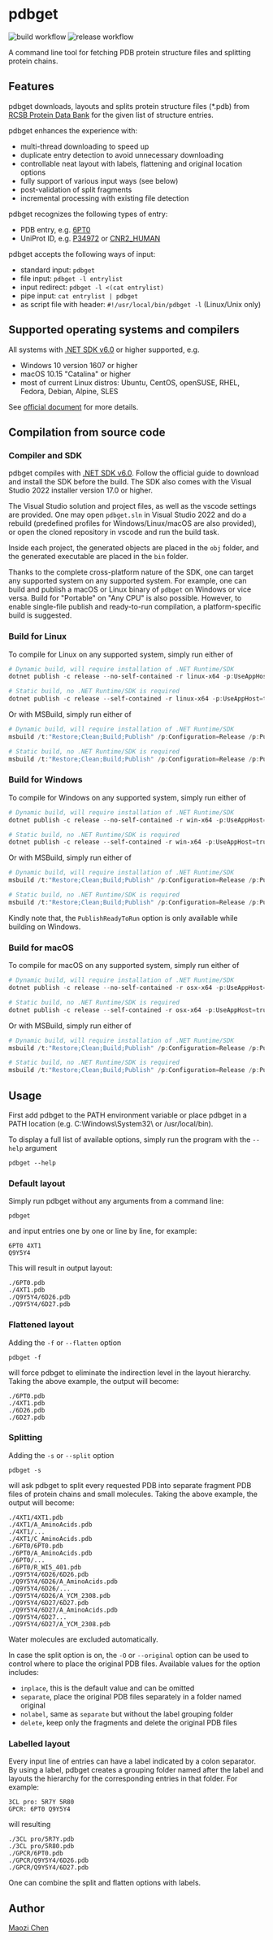 pdbget
=====
![build workflow](https://github.com/stcmz/pdbget/actions/workflows/build.yml/badge.svg)
![release workflow](https://github.com/stcmz/pdbget/actions/workflows/release.yml/badge.svg)

A command line tool for fetching PDB protein structure files and splitting protein chains.


Features
--------

pdbget downloads, layouts and splits protein structure files (*.pdb) from [RCSB Protein Data Bank](https://www.rcsb.org/) for the given list of structure entries.

pdbget enhances the experience with:
* multi-thread downloading to speed up
* duplicate entry detection to avoid unnecessary downloading
* controllable neat layout with labels, flattening and original location options
* fully support of various input ways (see below)
* post-validation of split fragments
* incremental processing with existing file detection

pdbget recognizes the following types of entry:
* PDB entry, e.g. [6PT0](https://www.rcsb.org/structure/6PT0)
* UniProt ID, e.g. [P34972](https://www.uniprot.org/uniprot/P34972) or [CNR2_HUMAN](https://www.uniprot.org/uniprot/CNR2_HUMAN)

pdbget accepts the following ways of input:
* standard input: `pdbget`
* file input: `pdbget -l entrylist`
* input redirect: `pdbget -l <(cat entrylist)`
* pipe input: `cat entrylist | pdbget`
* as script file with header: `#!/usr/local/bin/pdbget -l` (Linux/Unix only)

Supported operating systems and compilers
-----------------------------------------

All systems with [.NET SDK v6.0] or higher supported, e.g.
* Windows 10 version 1607 or higher
* macOS 10.15 "Catalina" or higher
* most of current Linux distros: Ubuntu, CentOS, openSUSE, RHEL, Fedora, Debian, Alpine, SLES

See [official document](https://github.com/dotnet/core/blob/main/release-notes/6.0/supported-os.md) for more details.

Compilation from source code
----------------------------

### Compiler and SDK

pdbget compiles with [.NET SDK v6.0]. Follow the official guide to download and install the SDK before the build. The SDK also comes with the Visual Studio 2022 installer version 17.0 or higher.

The Visual Studio solution and project files, as well as the vscode settings are provided. One may open `pdbget.sln` in Visual Studio 2022 and do a rebuild (predefined profiles for Windows/Linux/macOS are also provided), or open the cloned repository in vscode and run the build task.

Inside each project, the generated objects are placed in the `obj` folder, and the generated executable are placed in the `bin` folder.

Thanks to the complete cross-platform nature of the SDK, one can target any supported system on any supported system. For example, one can build and publish a macOS or Linux binary of `pdbget` on Windows or vice versa. Build for "Portable" on "Any CPU" is also possible. However, to enable single-file publish and ready-to-run compilation, a platform-specific build is suggested.


### Build for Linux

To compile for Linux on any supported system, simply run either of
```Powershell
# Dynamic build, will require installation of .NET Runtime/SDK
dotnet publish -c release --no-self-contained -r linux-x64 -p:UseAppHost=true

# Static build, no .NET Runtime/SDK is required
dotnet publish -c release --self-contained -r linux-x64 -p:UseAppHost=true -p:PublishTrimmed=true
```

Or with MSBuild, simply run either of
```Powershell
# Dynamic build, will require installation of .NET Runtime/SDK
msbuild /t:"Restore;Clean;Build;Publish" /p:Configuration=Release /p:PublishProfile=LinuxFolderProfile

# Static build, no .NET Runtime/SDK is required
msbuild /t:"Restore;Clean;Build;Publish" /p:Configuration=Release /p:PublishProfile=LinuxFolderProfile_static
```

### Build for Windows

To compile for Windows on any supported system, simply run either of
```Powershell
# Dynamic build, will require installation of .NET Runtime/SDK
dotnet publish -c release --no-self-contained -r win-x64 -p:UseAppHost=true -p:PublishReadyToRun=true

# Static build, no .NET Runtime/SDK is required
dotnet publish -c release --self-contained -r win-x64 -p:UseAppHost=true -p:PublishTrimmed=true -p:PublishReadyToRun=true
```

Or with MSBuild, simply run either of
```Powershell
# Dynamic build, will require installation of .NET Runtime/SDK
msbuild /t:"Restore;Clean;Build;Publish" /p:Configuration=Release /p:PublishProfile=WinFolderProfile

# Static build, no .NET Runtime/SDK is required
msbuild /t:"Restore;Clean;Build;Publish" /p:Configuration=Release /p:PublishProfile=WinFolderProfile_static
```

Kindly note that, the `PublishReadyToRun` option is only available while building on Windows.

### Build for macOS

To compile for macOS on any supported system, simply run either of
```PowerShell
# Dynamic build, will require installation of .NET Runtime/SDK
dotnet publish -c release --no-self-contained -r osx-x64 -p:UseAppHost=true

# Static build, no .NET Runtime/SDK is required
dotnet publish -c release --self-contained -r osx-x64 -p:UseAppHost=true -p:PublishTrimmed=true
```

Or with MSBuild, simply run either of
```PowerShell
# Dynamic build, will require installation of .NET Runtime/SDK
msbuild /t:"Restore;Clean;Build;Publish" /p:Configuration=Release /p:PublishProfile=MacFolderProfile

# Static build, no .NET Runtime/SDK is required
msbuild /t:"Restore;Clean;Build;Publish" /p:Configuration=Release /p:PublishProfile=MacFolderProfile_static
```

Usage
-----

First add pdbget to the PATH environment variable or place pdbget in a PATH location (e.g. C:\Windows\System32\ or /usr/local/bin).

To display a full list of available options, simply run the program with the `--help` argument
```
pdbget --help
```

### Default layout

Simply run pdbget without any arguments from a command line:
```
pdbget
```
and input entries one by one or line by line, for example:
```
6PT0 4XT1
Q9Y5Y4
```

This will result in output layout:
```
./6PT0.pdb
./4XT1.pdb
./Q9Y5Y4/6D26.pdb
./Q9Y5Y4/6D27.pdb
```

### Flattened layout

Adding the `-f` or `--flatten` option
```
pdbget -f
```
will force pdbget to eliminate the indirection level in the layout hierarchy. Taking the above example, the output will become:
```
./6PT0.pdb
./4XT1.pdb
./6D26.pdb
./6D27.pdb
```

### Splitting

Adding the `-s` or `--split` option
```
pdbget -s
```
will ask pdbget to split every requested PDB into separate fragment PDB files of protein chains and small molecules. Taking the above example, the output will become:
```
./4XT1/4XT1.pdb
./4XT1/A_AminoAcids.pdb
./4XT1/...
./4XT1/C_AminoAcids.pdb
./6PT0/6PT0.pdb
./6PT0/A_AminoAcids.pdb
./6PT0/...
./6PT0/R_WI5_401.pdb
./Q9Y5Y4/6D26/6D26.pdb
./Q9Y5Y4/6D26/A_AminoAcids.pdb
./Q9Y5Y4/6D26/...
./Q9Y5Y4/6D26/A_YCM_2308.pdb
./Q9Y5Y4/6D27/6D27.pdb
./Q9Y5Y4/6D27/A_AminoAcids.pdb
./Q9Y5Y4/6D27...
./Q9Y5Y4/6D27/A_YCM_2308.pdb
```
Water molecules are excluded automatically.

In case the split option is on, the `-O` or `--original` option can be used to control where to place the original PDB files. Available values for the option includes:
* `inplace`, this is the default value and can be omitted
* `separate`, place the original PDB files separately in a folder named original
* `nolabel`, same as `separate` but without the label grouping folder
* `delete`, keep only the fragments and delete the original PDB files

### Labelled layout

Every input line of entries can have a label indicated by a colon separator. By using a label, pdbget creates a grouping folder named after the label and layouts the hierarchy for the corresponding entries in that folder. For example:
```
3CL pro: 5R7Y 5R80
GPCR: 6PT0 Q9Y5Y4
```
will resulting
```
./3CL pro/5R7Y.pdb
./3CL pro/5R80.pdb
./GPCR/6PT0.pdb
./GPCR/Q9Y5Y4/6D26.pdb
./GPCR/Q9Y5Y4/6D27.pdb
```
One can combine the split and flatten options with labels.


Author
--------------

[Maozi Chen]


[Maozi Chen]: https://www.linkedin.com/in/maozichen/
[.NET SDK v6.0]: https://dotnet.microsoft.com/download/dotnet/6.0
